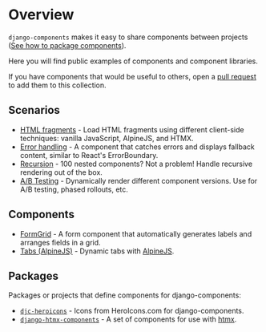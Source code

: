 # Overview

`django-components` makes it easy to share components between projects
([See how to package components](../concepts/advanced/component_libraries.md)).

Here you will find public examples of components and component libraries.

If you have components that would be useful to others, open a [pull request](https://github.com/django-components/django-components/pulls) to add them to this collection.

## Scenarios

- [HTML fragments](./fragments) - Load HTML fragments using different client-side techniques: vanilla JavaScript, AlpineJS, and HTMX.
- [Error handling](./error_fallback) - A component that catches errors and displays fallback content, similar to React's ErrorBoundary.
- [Recursion](./recursion) - 100 nested components? Not a problem! Handle recursive rendering out of the box.
- [A/B Testing](./ab_testing) - Dynamically render different component versions. Use for A/B testing, phased rollouts, etc.

## Components

- [FormGrid](./form_grid) - A form component that automatically generates labels and arranges fields in a grid.
- [Tabs (AlpineJS)](./tabs) - Dynamic tabs with [AlpineJS](https://alpinejs.dev/).

## Packages

Packages or projects that define components for django-components:

- [`djc-heroicons`](https://pypi.org/project/djc-heroicons/) - Icons from HeroIcons.com for django-components.
- [`django-htmx-components`](https://github.com/iwanalabs/django-htmx-components) - A set of components for use with [htmx](https://htmx.org/).
